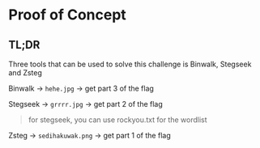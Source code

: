 # Proof of Concept

## TL;DR

Three tools that can be used to solve this challenge is Binwalk, Stegseek and Zsteg

Binwalk -> `hehe.jpg` -> get part 3 of the flag

Stegseek -> `grrrr.jpg` -> get part 2 of the flag

> for stegseek, you can use rockyou.txt for the wordlist

Zsteg -> `sedihakuwak.png` -> get part 1 of the flag
